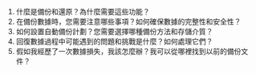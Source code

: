 1. 什麼是備份和還原？為什麼需要這些功能？
2. 在備份數據時，您需要注意哪些事項？如何確保數據的完整性和安全性？
3. 如何設置自動備份計劃？您需要選擇哪種備份方法和存儲介質？
4. 回復數據過程中可能遇到的問題和挑戰是什麼？如何處理它們？
5. 假如我經歷了一次數據損失，我該怎麼辦？我可以從哪裡找到以前的備份文件？
